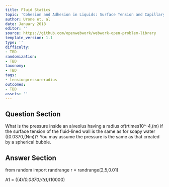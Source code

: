 ```yaml
---
title: Fluid Statics
topic: 'Cohesion and Adhesion in Liquids: Surface Tension and Capillary Action'
author: Urone et. al
date: January 2018
editor: ''
source: https://github.com/openwebwork/webwork-open-problem-library
template_version: 1.1
type: ''
difficulty:
- TBD
randomization:
- TBD
taxonomy:
- TBD
tags:
- tensionpressureradius
outcomes:
- TBD
assets: ''
---
```


## Question Section 

What is the pressure inside an alveolus having a radius of(rtimes10^-4,(m)  if the surface tension of the fluid-lined wall is the same as for soapy water  ((0.0370,(Nm))? You may assume the pressure is the same as that created by a spherical bubble.



## Answer Section

from random import randrange
r = randrange(2,5,0.01)

A1 = ((4)*(0.0370)/(r))*(10000)